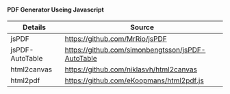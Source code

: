 #### PDF Generator Useing Javascript 

|  Details         |  Source                                            |
|------------------|----------------------------------------------------|
|  jsPDF           |  https://github.com/MrRio/jsPDF                    |
|  jsPDF-AutoTable |  https://github.com/simonbengtsson/jsPDF-AutoTable |
|  html2canvas     |  https://github.com/niklasvh/html2canvas           |
|  html2pdf        |  https://github.com/eKoopmans/html2pdf.js          |